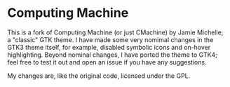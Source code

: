 # Computing Machine

This is a fork of Computing Machine (or just CMachine) by Jamie
Michelle, a "classic" GTK theme. I have made some very nomimal changes
in the GTK3 theme itself, for example, disabled symbolic icons and
on-hover highlighting. Beyond nominal changes, I have ported the theme
to GTK4; feel free to test it out and open an issue if you have any
suggestions.

My changes are, like the original code, licensed under the GPL.

